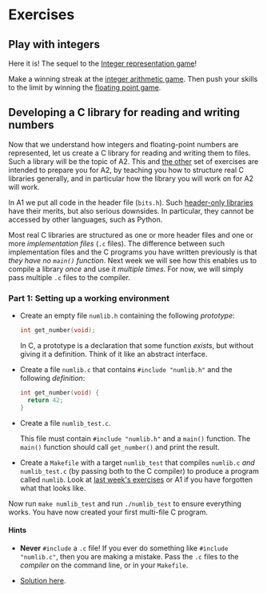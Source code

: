 # Exercises

## Play with integers

Here it is! The sequel to the [Integer representation
game](http://topps.diku.dk/compsys/integers.html)!

Make a winning streak at the [integer arithmetic
game](http://topps.diku.dk/compsys/integer-arithmetic.html). Then push
your skills to the limit by winning the [floating point
game](http://topps.diku.dk/compsys/floating-point.html).

## Developing a C library for reading and writing numbers

Now that we understand how integers and floating-point numbers are
represented, let us create a C library for reading and writing them to
files. Such a library will be the topic of A2. This and [the
other](../2-e-2) set of exercises are intended to prepare you for A2,
by teaching you how to structure real C libraries generally, and in
particular how the library you will work on for A2 will work.

In A1 we put all code in the header file (`bits.h`). Such [header-only
libraries](https://en.wikipedia.org/wiki/Header-only) have their
merits, but also serious downsides. In particular, they cannot be
accessed by other languages, such as Python.

Most real C libraries are structured as one or more header files and
one or more *implementation files* (`.c` files). The difference
between such implementation files and the C programs you have written
previously is that *they have no `main()` function*. Next week we will
see how this enables us to compile a library *once* and use it
*multiple times*. For now, we will simply pass multiple `.c` files to
the compiler.

### Part 1: Setting up a working environment

* Create an empty file `numlib.h` containing the following *prototype*:

  ```C
  int get_number(void);
  ```

  In C, a prototype is a declaration that some function *exists*, but
  without giving it a definition. Think of it like an abstract
  interface.

* Create a file `numlib.c` that contains `#include "numlib.h"` and the
  following *definition*:

  ```C
  int get_number(void) {
    return 42;
  }
  ```

* Create a file `numlib_test.c`.

  This file must contain `#include "numlib.h"` and a `main()`
  function. The `main()` function should call `get_number()` and print
  the result.

* Create a `Makefile` with a target `numlib_test` that compiles
  `numlib.c` *and* `numlib_test.c` (by passing both to the C compiler)
  to produce a program called `numlib`. Look at [last week's
  exercises](../1-e-2) or A1 if you have forgotten what that looks
  like.

Now run `make numlib_test` and run `./numlib_test` to ensure
everything works. You have now created your first multi-file C
program.

#### Hints

* **Never** `#include` a `.c` file! If you ever do something like
  `#include "numlib.c"`, then you are making a mistake. Pass the `.c`
  files to the *compiler* on the command line, or in your `Makefile`.

* [Solution here](ref/part1).
